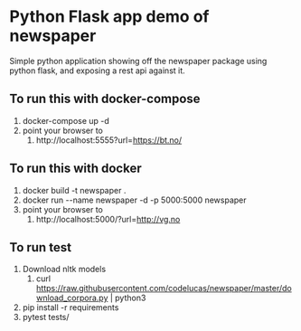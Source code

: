 # Python Flask app demo of newspaper

Simple python application showing off the newspaper package using python flask, and exposing
a rest api against it.

## To run this with docker-compose

1. docker-compose up -d
2. point your browser to
    1. http://localhost:5555?url=https://bt.no/
    
    
## To run this with docker
1. docker build -t newspaper .
2. docker run --name newspaper -d -p 5000:5000 newspaper
3. point your browser to
    1. http://localhost:5000/?url=http://vg.no
    
## To run test
1. Download nltk models 
    1. curl https://raw.githubusercontent.com/codelucas/newspaper/master/download_corpora.py | python3
2. pip install -r requirements
3. pytest tests/